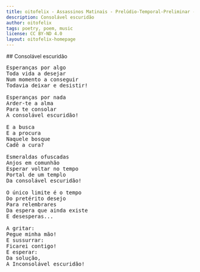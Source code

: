 ```yaml
---
title: oitofelix - Assassinos Matinais - Prelúdio-Temporal-Preliminar - Consolável escuridão!
description: Consolável escuridão
author: oitofelix
tags: poetry, poem, music
license: CC BY-ND 4.0
layout: oitofelix-homepage
---
```

<div id="markdown" markdown="1">
## Consolável escuridão

<pre class="poem">
Esperanças por algo
Toda vida a desejar
Num momento a conseguir
Todavia deixar e desistir!

Esperanças por nada
Arder-te a alma
Para te consolar
A consolável escuridão!

E a busca
E a procura
Naquele bosque
Cadê a cura?

Esmeraldas ofuscadas
Anjos em comunhão
Esperar voltar no tempo
Portal de um templo
Da consolável escuridão!

O único limite é o tempo
Do pretérito desejo
Para relembrares
Da espera que ainda existe
E desesperas...

A gritar:
Pegue minha mão!
E sussurrar:
Ficarei contigo!
E esperar:
Da solução,
A Inconsolável escuridão!
</pre>

</div>
